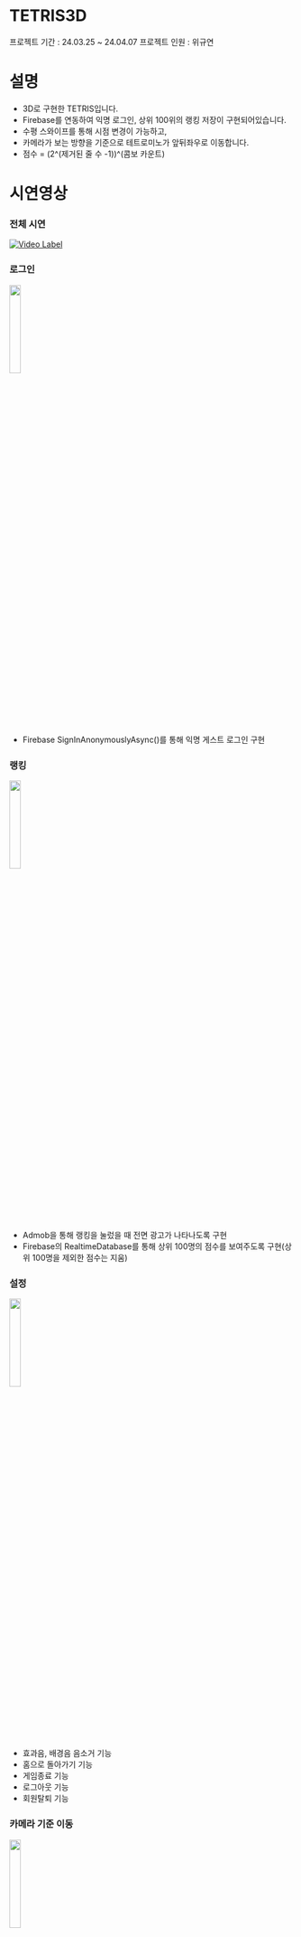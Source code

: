 # TETRIS3D
프로젝트 기간 : 24.03.25 ~ 24.04.07
프로젝트 인원 : 위규연

# 설명
- 3D로 구현한 TETRIS입니다.
- Firebase를 연동하여 익명 로그인, 상위 100위의 랭킹 저장이 구현되어있습니다.
- 수평 스와이프를 통해 시점 변경이 가능하고,
- 카메라가 보는 방향을 기준으로 테트로미노가 앞뒤좌우로 이동합니다.
- 점수 = (2^(제거된 줄 수 -1))^(콤보 카운트)

# 시연영상
### 전체 시연
[![Video Label](http://img.youtube.com/vi/scFviW9Tx8E/0.jpg)](https://youtu.be/scFviW9Tx8E)

### 로그인
<img width="20%" src="https://github.com/noey-uyg/Tetris3D/assets/105009308/c170a5f2-c316-40fe-aeb4-c43ead9867eb"/>

- Firebase SignInAnonymouslyAsync()를 통해 익명 게스트 로그인 구현

### 랭킹
<img width="20%" src="https://github.com/noey-uyg/Tetris3D/assets/105009308/29390cb0-e738-4236-aa8d-b8552ddc95c2"/>

- Admob을 통해 랭킹을 눌렀을 때 전면 광고가 나타나도록 구현
- Firebase의 RealtimeDatabase를 통해 상위 100명의 점수를 보여주도록 구현(상위 100명을 제외한 점수는 지움)

### 설정
<img width="20%" src="https://github.com/noey-uyg/Tetris3D/assets/105009308/029a4d38-9f9e-4d55-bd91-49d94d14d304"/>

- 효과음, 배경음 음소거 기능
- 홈으로 돌아가기 기능
- 게임종료 기능
- 로그아웃 기능
- 회원탈퇴 기능
  
### 카메라 기준 이동
<img width="20%" src="https://github.com/noey-uyg/Tetris3D/assets/105009308/0d92946c-6aa8-4fd3-8fe5-0b4d2b0fb82d"/>

- 카메라가 보고 있는 방향을 기준으로 Vector3 값을 새로 정의하고 앞쪽, 뒤쪽, 오른쪽, 왼쪽 방향으로 움직일 수 있도록 구현
  
### 카메라 기준 회전
<img width="20%" src="https://github.com/noey-uyg/Tetris3D/assets/105009308/0a84872e-d9e9-48b3-804f-af2bab47070b"/>

- 카메라가 보고 있는 방향을 기준으로 위쪽으로 90도 회전하도록 구현

### 블록 저장
<img width="20%" src="https://github.com/noey-uyg/Tetris3D/assets/105009308/49443605-be03-4e44-a0e3-0a90feb5183b"/>

- 현재 저장된 테트로미노가 없을 때 저장 테트로미노 변수에 현재 테트로미노를 넣고 다음 테트로미노를 활성화 시키도록 구현
- 이미 저장된 테트로미노가 있다면 현재 테트로미노 변수와 저장 테트로미노 변수 값과 교환하고 현재 테트로미노를 다시 활성화함

### 게임 오버 및 랭킹 등록
<img width="20%" src="https://github.com/noey-uyg/Tetris3D/assets/105009308/0ff1d5c7-3947-4284-8f6a-9b0d873a4493"/>
<img width="20%" src="https://github.com/noey-uyg/Tetris3D/assets/105009308/38e6a74c-41c7-4fdd-9c88-970ee34d0dd2"/>

- 마지막으로 놓은 테트로미노가 보드의 최대 높이에 닿아있다면 게임이 종료되도록 구현
- 게임 오버 후 랭킹 등록을 위한 닉네임 설정과 저장이 가능함
